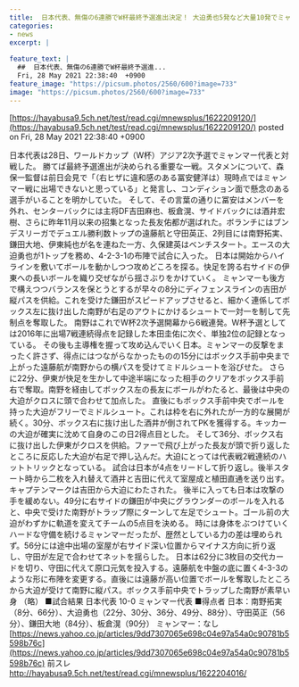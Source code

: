```yaml
---
title:  日本代表、無傷の6連勝でW杯最終予選進出決定！ 大迫勇也5発など大量10発でミャンマーに大勝 ★2  
categories:
- news
excerpt: |
  
feature_text: |
  ##  日本代表、無傷の6連勝でW杯最終予選進...
  Fri, 28 May 2021 22:38:40  +0900
feature_image: "https://picsum.photos/2560/600?image=733"
image: "https://picsum.photos/2560/600?image=733"
---
```


[https://hayabusa9.5ch.net/test/read.cgi/mnewsplus/1622209120/](https://hayabusa9.5ch.net/test/read.cgi/mnewsplus/1622209120/)
posted on Fri, 28 May 2021 22:38:40  +0900

<!--more-->

日本代表は28日、ワールドカップ（W杯）アジア2次予選でミャンマー代表と対戦した。 勝てば最終予選進出が決められる重要な一戦。スタメンについて、森保一監督は前日会見で「（右ヒザに違和感のある冨安健洋は）現時点ではミャンマー戦に出場できないと思っている」と発言し、コンディション面で懸念のある選手がいることを明かしていた。 そして、その言葉の通りに冨安はメンバーを外れ、センターバックには主将DF吉田麻也、板倉滉、サイドバックには酒井宏樹、さらに昨年11月以来の招集となった長友佑都が選ばれた。ボランチにはブンデスリーガでデュエル勝利数トップの遠藤航と守田英正、2列目には南野拓実、鎌田大地、伊東純也が名を連ねた一方、久保建英はベンチスタート。エースの大迫勇也が1トップを務め、4-2-3-1の布陣で試合に入った。 日本は開始からハイラインを敷いてボールを動かしつつ攻めどころを探る。快足を誇る右サイドの伊東への長いボールを織り交ぜながら揺さぶりをかけていく。 ミャンマーも後方で構えつつバランスを保とうとするが早々の8分にディフェンスラインの吉田が縦パスを供給。これを受けた鎌田がスピードアップさせると、細かく連係してボックス左に抜け出した南野が右足のアウトにかけるシュートで一対一を制して先制点を奪取した。 南野はこれでW杯2次予選開幕から6戦連発。W杯予選としては2016年に出場7戦連続得点を記録した本田圭佑に次ぐ、単独2位の記録となっている。 その後も主導権を握って攻め込んでいく日本。ミャンマーの反撃をまったく許さず、得点にはつながらなかったものの15分にはボックス手前中央まで上がった遠藤航が南野からの横パスを受けてミドルシュートを浴びせた。 さらに22分、伊東が快足を生かして中途半端になった相手のクリアをボックス手前右で奪取。南野を経由してボックス左の長友にボールがわたると、最後は中央の大迫がクロスに頭で合わせて加点した。 直後にもボックス手前中央でボールを持った大迫がフリーでミドルシュート。これは枠を右に外れたが一方的な展開が続く。30分、ボックス右に抜け出した酒井が倒されてPKを獲得する。キッカーの大迫が確実に沈めて自身のこの日2得点目とした。 そして36分、ボックス右に抜け出した伊東がクロスを供給。ファーで飛び上がった長友が頭で折り返したところに反応した大迫が右足で押し込んだ。大迫にとっては代表戦2戦連続のハットトリックとなっている。 試合は日本が4点をリードして折り返し。後半スタート時から二枚を入れ替えて酒井と吉田に代えて室屋成と植田直通を送り出す。キャプテンマークは吉田から大迫にわたされた。 後半に入っても日本は攻撃の手を緩めない。49分に右サイドの鎌田が中央にグラウンダーのボールを入れると、中央で受けた南野がトラップ際にターンして左足でシュート。ゴール前の大迫がわずかに軌道を変えてチームの5点目を決める。 時には身体をぶつけていくハードな守備を続けるミャンマーだったが、歴然としている力の差は埋められず。56分には途中出場の室屋が右サイド深い位置からマイナス方向に折り返し、守田が左足で合わせてネットを揺らした。 日本は62分に3枚目の交代カードを切り、守田に代えて原口元気を投入する。遠藤航を中盤の底に置く4-3-3のような形に布陣を変更する。直後には遠藤が高い位置でボールを奪取したところから大迫が受けて南野に縦パス。ボックス手前中央でトラップした南野が素早い身 （略） ■試合結果 日本代表 10-0 ミャンマー代表 ■得点者 日本：南野拓実（8分、66分）、大迫勇也（22分、30分、36分、49分、88分）、守田英正（56分）、鎌田大地（84分）、板倉滉（90分） ミャンマー：なし [https://news.yahoo.co.jp/articles/9dd7307065e698c04e97a54a0c90781b5598b76c](https://news.yahoo.co.jp/articles/9dd7307065e698c04e97a54a0c90781b5598b76c) 前スレ http://hayabusa9.5ch.net/test/read.cgi/mnewsplus/1622204016/
